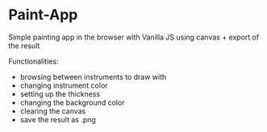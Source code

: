 # Paint-App

Simple painting app in the browser with Vanilla JS using canvas + export of the result

Functionalities:

- browsing between instruments to draw with
- changing instrument color
- setting up the thickness
- changing the background color
- clearing the canvas
- save the result as .png
